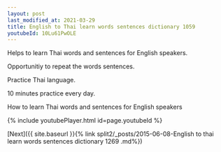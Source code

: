 ```yaml
---
layout: post
last_modified_at: 2021-03-29
title: English to Thai learn words sentences dictionary 1059 
youtubeId: 10Lu61PwOLE
---
```

 
 
Helps to learn Thai words and sentences for English speakers.

Opportunitiy to repeat the words sentences. 

Practice Thai language. 
 
10 minutes practice every day. 
 
How to learn Thai words and sentences for English speakers 
 
{% include youtubePlayer.html id=page.youtubeId %}
 
 
[Next]({{ site.baseurl }}{% link  split2/_posts/2015-06-08-English to thai learn words sentences dictionary 1269 .md%})
 
